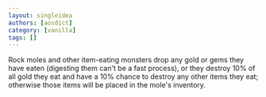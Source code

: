 ```yaml
---
layout: singleidea
authors: [aosdict]
category: [vanilla]
tags: []
---
```

Rock moles and other item-eating monsters drop any gold or gems they have eaten (digesting them can't be a fast process), or they destroy 10% of all gold they eat and have a 10% chance to destroy any other items they eat; otherwise those items will be placed in the mole's inventory.
